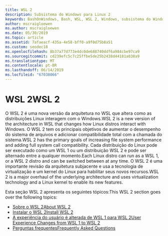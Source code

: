 ```yaml
---
title: WSL 2
description: Subsistema do Windows para Linux 2
keywords: BashOnWindows, Bash, WSL, WSL 2, Windows, subsistema do Windows para Linux, subsistema do Windows, Ubuntu, Debian, Suse, Windows 10, instalar
author: mscraigloewen
ms.author: mscraigloewen
ms.date: 05/30/2019
ms.topic: article
ms.assetid: 7afaeacf-435a-4e58-bff0-a9f0d75b8a51
ms.custom: seodec18
ms.openlocfilehash: 8b37a77d773e4dc0de688740ddf6a984cbe97ca9
ms.sourcegitcommit: cd239efc5c7c25ffbe5de25b2438d44181a838a9
ms.translationtype: MT
ms.contentlocale: pt-BR
ms.lasthandoff: 06/14/2019
ms.locfileid: "67038066"
---
```

# <a name="wsl-2"></a><span data-ttu-id="d779e-104">WSL 2</span><span class="sxs-lookup"><span data-stu-id="d779e-104">WSL 2</span></span>

<span data-ttu-id="d779e-105">O WSL 2 é uma nova versão da arquitetura no WSL que altera como as distribuições Linux interagem com o Windows.</span><span class="sxs-lookup"><span data-stu-id="d779e-105">WSL 2 is a new version of the architecture in WSL that changes how Linux distros interact with Windows.</span></span> <span data-ttu-id="d779e-106">O WSL 2 tem os principais objetivos de aumentar o desempenho do sistema de arquivos e adicionar compatibilidade total com a chamada do sistema.</span><span class="sxs-lookup"><span data-stu-id="d779e-106">WSL 2 has the primary goals of increasing file system performance and adding full system call compatibility.</span></span> <span data-ttu-id="d779e-107">Cada distribuição do Linux pode ser executado como um WSL 1 ou um distribuição WSL 2 e pode ser alternado entre a qualquer momento.</span><span class="sxs-lookup"><span data-stu-id="d779e-107">Each Linux distro can run as a WSL 1, or a WSL 2 distro and can be switched between at any time.</span></span> <span data-ttu-id="d779e-108">O WSL 2 é uma importante revisão da arquitetura subjacente e usa a tecnologia de virtualização e um kernel do Linux para habilitar seus novos recursos.</span><span class="sxs-lookup"><span data-stu-id="d779e-108">WSL 2 is a major overhaul of the underlying architecture and uses virtualization technology and a Linux kernel to enable its new features.</span></span>

<span data-ttu-id="d779e-109">Esta seção WSL 2 apresenta os seguintes tópicos:</span><span class="sxs-lookup"><span data-stu-id="d779e-109">This WSL 2 section goes over the following topics:</span></span>

* [<span data-ttu-id="d779e-110">Sobre o WSL 2</span><span class="sxs-lookup"><span data-stu-id="d779e-110">About WSL 2</span></span>](./wsl2-about.md)
* [<span data-ttu-id="d779e-111">Instalar o WSL 2</span><span class="sxs-lookup"><span data-stu-id="d779e-111">Install WSL 2</span></span>](./wsl2-install.md)
* [<span data-ttu-id="d779e-112">A experiência do usuário é alterada de WSL 1 para WSL 2</span><span class="sxs-lookup"><span data-stu-id="d779e-112">User Experience Changes from WSL 1 to WSL 2</span></span>](./wsl2-ux-changes.md)
* [<span data-ttu-id="d779e-113">Perguntas frequentes</span><span class="sxs-lookup"><span data-stu-id="d779e-113">Frequently Asked Questions</span></span>](./wsl2-faq.md)